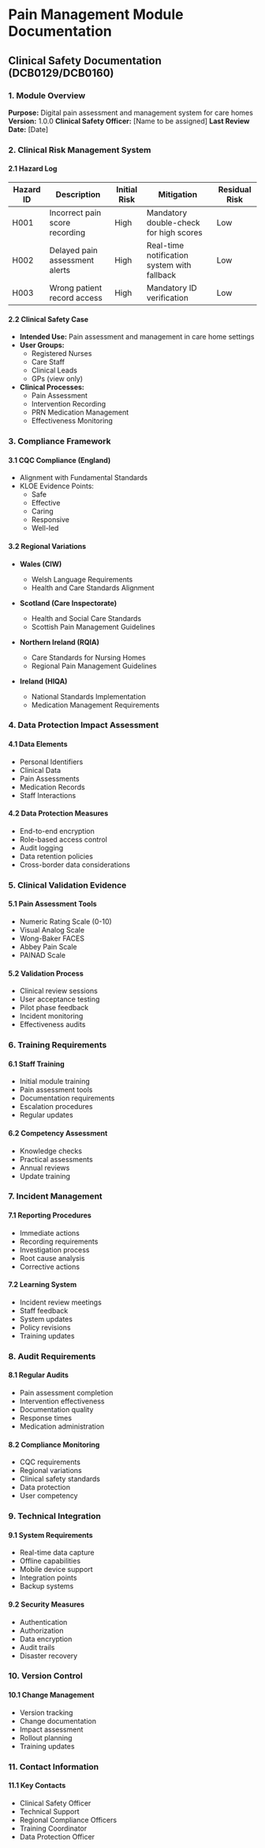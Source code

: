 # Pain Management Module Documentation

## Clinical Safety Documentation (DCB0129/DCB0160)

### 1. Module Overview
**Purpose:** Digital pain assessment and management system for care homes
**Version:** 1.0.0
**Clinical Safety Officer:** [Name to be assigned]
**Last Review Date:** [Date]

### 2. Clinical Risk Management System

#### 2.1 Hazard Log
| Hazard ID | Description | Initial Risk | Mitigation | Residual Risk |
|-----------|-------------|--------------|------------|---------------|
| H001 | Incorrect pain score recording | High | Mandatory double-check for high scores | Low |
| H002 | Delayed pain assessment alerts | High | Real-time notification system with fallback | Low |
| H003 | Wrong patient record access | High | Mandatory ID verification | Low |

#### 2.2 Clinical Safety Case
- **Intended Use:** Pain assessment and management in care home settings
- **User Groups:** 
  - Registered Nurses
  - Care Staff
  - Clinical Leads
  - GPs (view only)
- **Clinical Processes:**
  - Pain Assessment
  - Intervention Recording
  - PRN Medication Management
  - Effectiveness Monitoring

### 3. Compliance Framework

#### 3.1 CQC Compliance (England)
- Alignment with Fundamental Standards
- KLOE Evidence Points:
  - Safe
  - Effective
  - Caring
  - Responsive
  - Well-led

#### 3.2 Regional Variations
- **Wales (CIW)**
  - Welsh Language Requirements
  - Health and Care Standards Alignment
  
- **Scotland (Care Inspectorate)**
  - Health and Social Care Standards
  - Scottish Pain Management Guidelines
  
- **Northern Ireland (RQIA)**
  - Care Standards for Nursing Homes
  - Regional Pain Management Guidelines
  
- **Ireland (HIQA)**
  - National Standards Implementation
  - Medication Management Requirements

### 4. Data Protection Impact Assessment

#### 4.1 Data Elements
- Personal Identifiers
- Clinical Data
- Pain Assessments
- Medication Records
- Staff Interactions

#### 4.2 Data Protection Measures
- End-to-end encryption
- Role-based access control
- Audit logging
- Data retention policies
- Cross-border data considerations

### 5. Clinical Validation Evidence

#### 5.1 Pain Assessment Tools
- Numeric Rating Scale (0-10)
- Visual Analog Scale
- Wong-Baker FACES
- Abbey Pain Scale
- PAINAD Scale

#### 5.2 Validation Process
- Clinical review sessions
- User acceptance testing
- Pilot phase feedback
- Incident monitoring
- Effectiveness audits

### 6. Training Requirements

#### 6.1 Staff Training
- Initial module training
- Pain assessment tools
- Documentation requirements
- Escalation procedures
- Regular updates

#### 6.2 Competency Assessment
- Knowledge checks
- Practical assessments
- Annual reviews
- Update training

### 7. Incident Management

#### 7.1 Reporting Procedures
- Immediate actions
- Recording requirements
- Investigation process
- Root cause analysis
- Corrective actions

#### 7.2 Learning System
- Incident review meetings
- Staff feedback
- System updates
- Policy revisions
- Training updates

### 8. Audit Requirements

#### 8.1 Regular Audits
- Pain assessment completion
- Intervention effectiveness
- Documentation quality
- Response times
- Medication administration

#### 8.2 Compliance Monitoring
- CQC requirements
- Regional variations
- Clinical safety standards
- Data protection
- User competency

### 9. Technical Integration

#### 9.1 System Requirements
- Real-time data capture
- Offline capabilities
- Mobile device support
- Integration points
- Backup systems

#### 9.2 Security Measures
- Authentication
- Authorization
- Data encryption
- Audit trails
- Disaster recovery

### 10. Version Control

#### 10.1 Change Management
- Version tracking
- Change documentation
- Impact assessment
- Rollout planning
- Training updates

### 11. Contact Information

#### 11.1 Key Contacts
- Clinical Safety Officer
- Technical Support
- Regional Compliance Officers
- Training Coordinator
- Data Protection Officer 